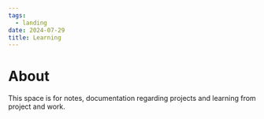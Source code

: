 ```yaml
---
tags:
  - landing
date: 2024-07-29
title: Learning
---
```


# About

This space is for notes, documentation regarding projects and learning from project and work.